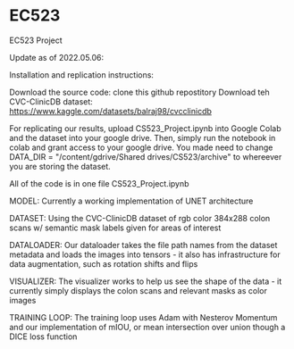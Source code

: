 # EC523
EC523 Project

Update as of 2022.05.06:


Installation and replication instructions:

Download the source code: clone this github repostitory
Download teh CVC-ClinicDB dataset: https://www.kaggle.com/datasets/balraj98/cvcclinicdb

For replicating our results, upload CS523_Project.ipynb into Google Colab and the dataset into your google drive.
Then, simply run the notebook in colab and grant access to your google drive. You made need to change DATA_DIR = "/content/gdrive/Shared drives/CS523/archive" to whereever you are storing the dataset.


All of the code is in one file 
CS523_Project.ipynb

MODEL: Currently a working implementation of UNET architecture

DATASET: Using the CVC-ClinicDB dataset of rgb color 384x288 colon scans w/ semantic mask labels given for areas of interest

DATALOADER: Our dataloader takes the file path names from the dataset metadata and loads the images into tensors - it also has infrastructure for data augmentation, such as rotation shifts and flips

VISUALIZER: The visualizer works to help us see the shape of the data - it currently simply displays the colon scans and relevant masks as color images

TRAINING LOOP: The training loop uses Adam with Nesterov Momentum and our implementation of mIOU, or mean intersection over union though a DICE loss function
